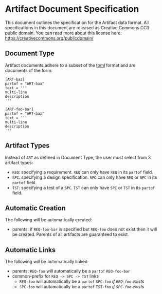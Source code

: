 # Artifact Document Specification

This document outlines the specification for the Artifact data format.
All specifications in this document are released as Creative Commons CC0
public domain. You can read more about this license here:
https://creativecommons.org/publicdomain/

## Document Type

Artifact documents adhere to a subset of the [toml][1] format and are
documents of the form:

```
[ART-baz]
partof = "ART-baa"
text = '''
multi-line
description
'''

[ART-foo-bar]
partof = "ART-baz"
text = '''
multi-line
description
'''
```

## Artifact Types

Instead of `ART` as defined in Document Type, the user must select from
3 artifact types:
- `REQ`: specifying a requirement. `REQ` can only have `REQ` in its
  `partof` field.
- `SPC`: specifying a design specification. `SPC` can only have
  `REQ` or `SPC` in its `partof` field.
- `TST`: specifying a test of a `SPC`. `TST` can only have
  `SPC` or `TST` in its `partof` field.

## Automatic Creation

The following will be automatically created:
- parents: if `REQ-foo-bar` is specified but `REQ-foo`
    does not exist then it will be created. Parents
    of all artifacts are guaranteed to exist.

## Automatic Links

The following will be automatically linked:
- parents: `REQ-foo` will automatically be a `partof`
    `REQ-foo-bar`
- common-prefix for `REQ -> SPC -> TST` links
    - `REQ-foo` will automatically be a `partof` `SPC-foo`
        *if `REQ-foo` exists*
    - `SPC-foo` will automatically be a `partof` `TST-foo`
        *if `SPC-foo` exists*

[1]: https://github.com/toml-lang/toml
